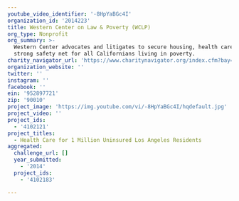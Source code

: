 ```yaml
---
youtube_video_identifier: '-8HpYaBGc4I'
organization_id: '2014223'
title: Western Center on Law & Poverty (WCLP)
org_type: Nonprofit
org_summary: >-
  Western Center advocates and litigates to secure housing, health care and a
  strong safety net for all Californians living in poverty.
charity_navigator_url: 'https://www.charitynavigator.org/index.cfm?bay=search.profile&ein=952897721'
organization_website: ''
twitter: ''
instagram: ''
facebook: ''
ein: '952897721'
zip: '90010'
project_image: 'https://img.youtube.com/vi/-8HpYaBGc4I/hqdefault.jpg'
project_video: ''
project_ids:
  - '4102121'
project_titles:
  - Health Care for 1 Million Uninsured Los Angeles Residents
aggregated:
  challenge_url: []
  year_submitted:
    - '2014'
  project_ids:
    - '4102183'

---
```

